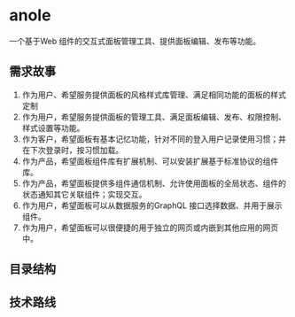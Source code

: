 # anole
一个基于Web 组件的交互式面板管理工具、提供面板编辑、发布等功能。

## 需求故事
1. 作为用户、希望服务提供面板的风格样式库管理、满足相同功能的面板的样式定制
2. 作为用户，希望服务提供面板的管理工具、满足面板编辑、发布、权限控制、样式设置等功能。
3. 作为客户，希望面板有基本记忆功能，针对不同的登入用户记录使用习惯；并在下次登录时，按习惯加载。
4. 作为产品，希望面板组件库有扩展机制、可以安装扩展基于标准协议的组件库。
5. 作为产品，希望面板提供多组件通信机制、允许使用面板的全局状态、组件的状态通知其它关联组件；实现交互。
6. 作为用户，希望面板可以从数据服务的GraphQL 接口选择数据、并用于展示组件。
7. 作为用户，希望面板可以很便捷的用于独立的网页或内嵌到其他应用的网页中。

## 目录结构



## 技术路线
